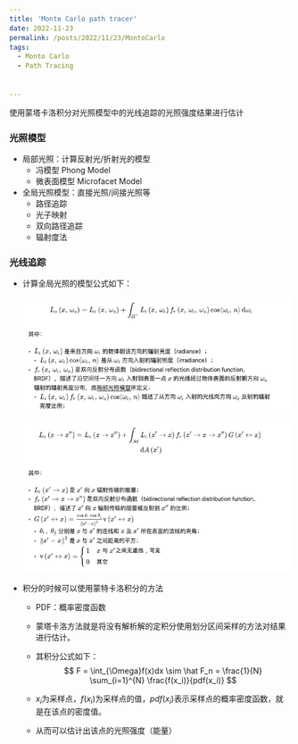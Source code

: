 ```yaml
---
title: 'Monte Carlo path tracer'
date: 2022-11-23
permalink: /posts/2022/11/23/MontoCarlo
tags:
  - Monto Carlo
  - Path Tracing


---
```


使用蒙塔卡洛积分对光照模型中的光线追踪的光照强度结果进行估计



### 光照模型

- 局部光照：计算反射光/折射光的模型
  - 冯模型 Phong Model
  - 微表面模型 Microfacet Model
- 全局光照模型：直接光照/间接光照等
  - 路径追踪
  - 光子映射
  - 双向路径追踪
  - 辐射度法

### 光线追踪

- 计算全局光照的模型公式如下：

  ![截屏2022-11-23 21.08.18](2022-11-23-MotoCarlo_pathtracer.assets/%E6%88%AA%E5%B1%8F2022-11-23%2021.08.18.png)

  ![截屏2022-11-23 21.09.07](2022-11-23-MotoCarlo_pathtracer.assets/%E6%88%AA%E5%B1%8F2022-11-23%2021.09.07.png)

- 积分的时候可以使用蒙特卡洛积分的方法

  - PDF：概率密度函数

  - 蒙塔卡洛方法就是将没有解析解的定积分使用划分区间采样的方法对结果进行估计。

  - 其积分公式如下：
    $$
    F = \int_{\Omega}f(x)dx \sim \hat F_n = \frac{1}{N} \sum_{i=1}^{N} \frac{f(x_i)}{pdf(x_i)} 
    $$

  - $x_i$为采样点，$f(x_i)$为采样点的值，$pdf(x_i)$表示采样点的概率密度函数，就是在该点的密度值。

  - 从而可以估计出该点的光照强度（能量）